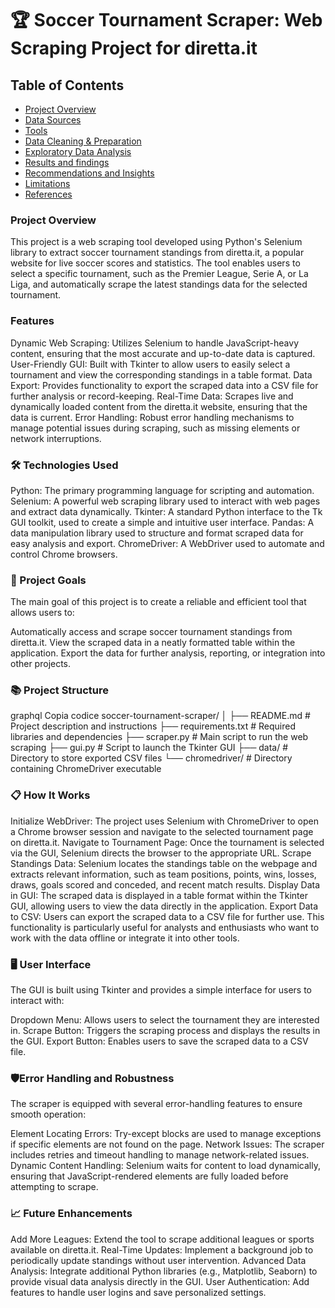 # 🏆 Soccer Tournament Scraper: Web Scraping Project for diretta.it

## Table of Contents
- [Project Overview](#project-overview)
- [Data Sources](#data-sources)
- [Tools](#tools)
- [Data Cleaning & Preparation](#data-cleaning-and-preparation)
- [Exploratory Data Analysis](#exploratory-data-analysis)
- [Results and findings](#results-and-findings)
- [Recommendations and Insights](#recommendations-and-insights)
- [Limitations](#limitations)
- [References](#references)

### Project Overview
This project is a web scraping tool developed using Python's Selenium library to extract soccer tournament standings from diretta.it, a popular website for live soccer scores and statistics. The tool enables users to select a specific tournament, such as the Premier League, Serie A, or La Liga, and automatically scrape the latest standings data for the selected tournament.
 
### Features
Dynamic Web Scraping: Utilizes Selenium to handle JavaScript-heavy content, ensuring that the most accurate and up-to-date data is captured.
User-Friendly GUI: Built with Tkinter to allow users to easily select a tournament and view the corresponding standings in a table format.
Data Export: Provides functionality to export the scraped data into a CSV file for further analysis or record-keeping.
Real-Time Data: Scrapes live and dynamically loaded content from the diretta.it website, ensuring that the data is current.
Error Handling: Robust error handling mechanisms to manage potential issues during scraping, such as missing elements or network interruptions.

### 🛠️ Technologies Used
Python: The primary programming language for scripting and automation.
Selenium: A powerful web scraping library used to interact with web pages and extract data dynamically.
Tkinter: A standard Python interface to the Tk GUI toolkit, used to create a simple and intuitive user interface.
Pandas: A data manipulation library used to structure and format scraped data for easy analysis and export.
ChromeDriver: A WebDriver used to automate and control Chrome browsers.

### 🎯 Project Goals
The main goal of this project is to create a reliable and efficient tool that allows users to:

Automatically access and scrape soccer tournament standings from diretta.it.
View the scraped data in a neatly formatted table within the application.
Export the data for further analysis, reporting, or integration into other projects.
### 📚 Project Structure
graphql
Copia codice
soccer-tournament-scraper/
│
├── README.md                # Project description and instructions
├── requirements.txt         # Required libraries and dependencies
├── scraper.py               # Main script to run the web scraping
├── gui.py                   # Script to launch the Tkinter GUI
├── data/                    # Directory to store exported CSV files
└── chromedriver/            # Directory containing ChromeDriver executable
### 📋 How It Works
Initialize WebDriver: The project uses Selenium with ChromeDriver to open a Chrome browser session and navigate to the selected tournament page on diretta.it.
Navigate to Tournament Page: Once the tournament is selected via the GUI, Selenium directs the browser to the appropriate URL.
Scrape Standings Data: Selenium locates the standings table on the webpage and extracts relevant information, such as team positions, points, wins, losses, draws, goals scored and conceded, and recent match results.
Display Data in GUI: The scraped data is displayed in a table format within the Tkinter GUI, allowing users to view the data directly in the application.
Export Data to CSV: Users can export the scraped data to a CSV file for further use. This functionality is particularly useful for analysts and enthusiasts who want to work with the data offline or integrate it into other tools.
### 🖥️ User Interface
The GUI is built using Tkinter and provides a simple interface for users to interact with:

Dropdown Menu: Allows users to select the tournament they are interested in.
Scrape Button: Triggers the scraping process and displays the results in the GUI.
Export Button: Enables users to save the scraped data to a CSV file.

### 🛡️Error Handling and Robustness
The scraper is equipped with several error-handling features to ensure smooth operation:

Element Locating Errors: Try-except blocks are used to manage exceptions if specific elements are not found on the page.
Network Issues: The scraper includes retries and timeout handling to manage network-related issues.
Dynamic Content Handling: Selenium waits for content to load dynamically, ensuring that JavaScript-rendered elements are fully loaded before attempting to scrape.
### 📈 Future Enhancements
Add More Leagues: Extend the tool to scrape additional leagues or sports available on diretta.it.
Real-Time Updates: Implement a background job to periodically update standings without user intervention.
Advanced Data Analysis: Integrate additional Python libraries (e.g., Matplotlib, Seaborn) to provide visual data analysis directly in the GUI.
User Authentication: Add features to handle user logins and save personalized settings.

